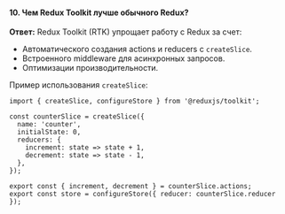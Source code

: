 #### **10. Чем Redux Toolkit лучше обычного Redux?**

**Ответ:**
Redux Toolkit (RTK) упрощает работу с Redux за счет:

* Автоматического создания actions и reducers с `createSlice`.
* Встроенного middleware для асинхронных запросов.
* Оптимизации производительности.

Пример использования `createSlice`:

```
import { createSlice, configureStore } from '@reduxjs/toolkit';

const counterSlice = createSlice({
  name: 'counter',
  initialState: 0,
  reducers: {
    increment: state => state + 1,
    decrement: state => state - 1,
  },
});

export const { increment, decrement } = counterSlice.actions;
export const store = configureStore({ reducer: counterSlice.reducer });

```
